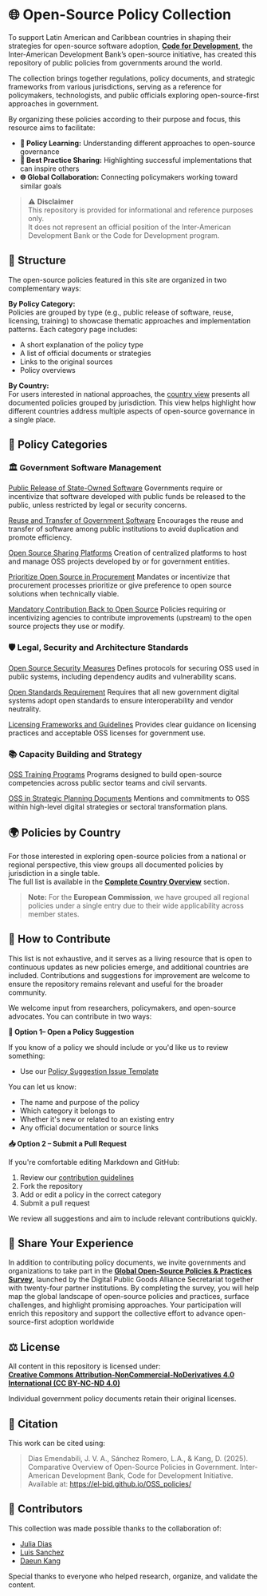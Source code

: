# 🌐 Open-Source Policy Collection

To support Latin American and Caribbean countries in shaping their strategies for open-source software adoption, **[Code for Development](https://knowledge.iadb.org/en/code-development)**, the Inter-American Development Bank’s open-source initiative, has created this repository of public policies from governments around the world. 

The collection brings together regulations, policy documents, and strategic frameworks from various jurisdictions, serving as a reference for policymakers, technologists, and public officials exploring open-source-first approaches in government. 

By organizing these policies according to   their purpose and focus, this resource aims to facilitate: 

- **🧠 Policy Learning:** Understanding different approaches to open-source governance  
- **🌟 Best Practice Sharing:** Highlighting successful implementations that can inspire others 
- **🌐 Global Collaboration:** Connecting policymakers working toward similar goals  

> ⚠️ **Disclaimer**  
> This repository is provided for informational and reference purposes only.  
> It does not represent an official position of the Inter-American Development Bank or the Code for Development program.


## 🧭 Structure

The open-source policies featured in this site are organized in two complementary ways:

**By Policy Category:**  
  Policies are grouped by type (e.g., public release of software, reuse, licensing, training) to showcase thematic approaches and implementation patterns. Each category page includes:
  
  - A short explanation of the policy type  
  - A list of official documents or strategies  
  - Links to the original sources  
  - Policy overviews  

**By Country:**  
  For users interested in national approaches, the [country view](policies/complete-country-overview_en.md) presents all documented policies grouped by jurisdiction. This view helps highlight how different countries address multiple aspects of open-source governance in a single place.


## 📂 Policy Categories

### 🏛️ Government Software Management

[Public Release of State-Owned Software](policies/public-release-state-owned_en.md)
Governments require or incentivize that software developed with public funds be released to the public, unless restricted by legal or security concerns. 

[Reuse and Transfer of Government Software](policies/reuse-transfer-government-software_en.md)
Encourages the reuse and transfer of software among public institutions to avoid duplication and promote efficiency. 

[Open Source Sharing Platforms](policies/open-source-sharing-platforms_en.md)
Creation of centralized platforms to host and manage OSS projects developed by or for government entities.

[Prioritize Open Source in Procurement](policies/prioritize-open-source-procurement_en.md)
Mandates or incentivize that procurement processes prioritize or give preference to open source solutions when technically viable. 

[Mandatory Contribution Back to Open Source](policies/mandatory-contribution-back-oss_en.md)
Policies requiring or incentivizing agencies to contribute improvements (upstream) to the open source projects they use or modify. 

### 🛡️ Legal, Security and Architecture Standards

[Open Source Security Measures](policies/open-source-security-measures_en.md)
Defines protocols for securing OSS used in public systems, including dependency audits and vulnerability scans.

[Open Standards Requirement](policies/open-standards-requirement_en.md)
Requires that all new government digital systems adopt open standards to ensure interoperability and vendor neutrality.

[Licensing Frameworks and Guidelines](policies/licensing-frameworks-guidelines_en.md)
Provides clear guidance on licensing practices and acceptable OSS licenses for government use.

### 📚 Capacity Building and Strategy

[OSS Training Programs](policies/oss-training-programs_en.md)
Programs designed to build open-source competencies across public sector teams and civil servants. 

[OSS in Strategic Planning Documents](policies/oss-strategic-planning-documents_en.md)
Mentions and commitments to OSS within high-level digital strategies or sectoral transformation plans. 

## 🌍 Policies by Country

For those interested in exploring open-source policies from a national or regional perspective, this view groups all documented policies by jurisdiction in a single table.  
The full list is available in the **[Complete Country Overview](policies/complete-country-overview_en.md)** section.  

> **Note:** For the **European Commission**, we have grouped all regional policies under a single entry due to their wide applicability across member states.

## 🤝 How to Contribute

This list is not exhaustive, and it serves as a living resource that is open to continuous updates as new policies emerge, and additional countries are included. Contributions and suggestions for improvement are welcome to ensure the repository remains relevant and useful for the broader community.  

We welcome input from researchers, policymakers, and open-source advocates. You can contribute in two ways: 

**📝 Option 1– Open a Policy Suggestion**

If you know of a policy we should include or you'd like us to review something:

- Use our [Policy Suggestion Issue Template](https://github.com/EL-BID/OSS_policies/issues/new?assignees=&labels=contribution&template=policy-suggestion.yml&title=Suggestion%3A+%5BPolicy+Name%5D)

You can let us know:

- The name and purpose of the policy
- Which category it belongs to
- Whether it's new or related to an existing entry
- Any official documentation or source links

**📥 Option 2 – Submit a Pull Request**

If you're comfortable editing Markdown and GitHub:

1. Review our [contribution guidelines](contribution.md)
2. Fork the repository
3. Add or edit a policy in the correct category
4. Submit a pull request

We review all suggestions and aim to include relevant contributions quickly.

## 📢 Share Your Experience

In addition to contributing policy documents, we invite governments and organizations to take part in the **[Global Open-Source Policies & Practices Survey](https://www.digitalpublicgoods.net/blog/opensourcesurvey)**, launched by the Digital Public Goods Alliance Secretariat together with twenty-four partner institutions. By completing the survey, you will help map the global landscape of open-source policies and practices, surface challenges, and highlight promising approaches. Your participation will enrich this repository and support the collective effort to advance open-source-first adoption worldwide

## ⚖️ License

All content in this repository is licensed under:  
**[Creative Commons Attribution-NonCommercial-NoDerivatives 4.0 International (CC BY-NC-ND 4.0)](https://creativecommons.org/licenses/by-nc-nd/4.0/deed.en)**

Individual government policy documents retain their original licenses.

## 📄 Citation

This work can be cited using: 

>Dias Emendabili, J. V. A., Sánchez Romero, L.A., & Kang, D. (2025). Comparative Overview of Open-Source Policies in Government. Inter-American Development Bank, Code for Development Initiative. Available at: <https://el-bid.github.io/OSS_policies/> 


## 👥 Contributors

This collection was made possible thanks to the collaboration of:

- [Julia Dias ](https://github.com/Juliavieiradeandradedias)  
- [Luis Sanchez](https://github.com/lasr21)  
- [Daeun Kang](https://github.com/daeunkangg) 

Special thanks to everyone who helped research, organize, and validate the content.